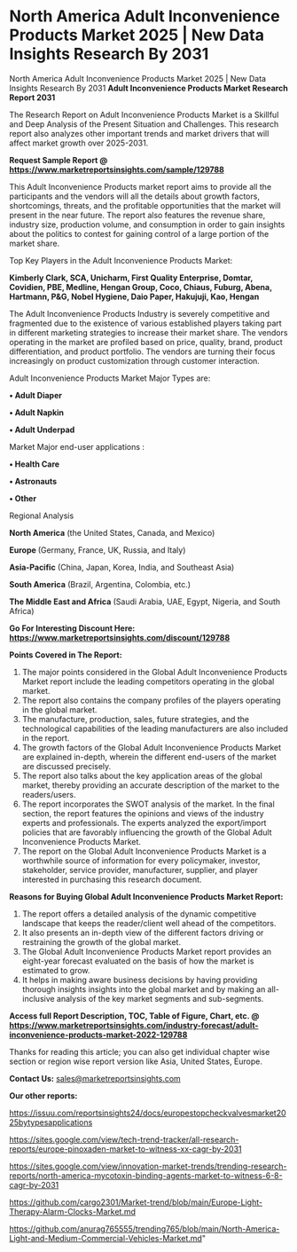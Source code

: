 # North America Adult Inconvenience Products Market 2025 | New Data Insights Research By 2031
North America Adult Inconvenience Products Market 2025 | New Data Insights Research By 2031
<strong>Adult Inconvenience Products Market Research Report 2031</strong>

The Research Report on Adult Inconvenience Products Market is a Skillful and Deep Analysis of the Present Situation and Challenges. This research report also analyzes other important trends and market drivers that will affect market growth over 2025-2031.

<strong>Request Sample Report @ <a href=https://www.marketreportsinsights.com/sample/129788>https://www.marketreportsinsights.com/sample/129788</a></strong>

This Adult Inconvenience Products market report aims to provide all the participants and the vendors will all the details about growth factors, shortcomings, threats, and the profitable opportunities that the market will present in the near future. The report also features the revenue share, industry size, production volume, and consumption in order to gain insights about the politics to contest for gaining control of a large portion of the market share.

Top Key Players in the Adult Inconvenience Products Market:

<strong>Kimberly Clark, SCA, Unicharm, First Quality Enterprise, Domtar, Covidien, PBE, Medline, Hengan Group, Coco, Chiaus, Fuburg, Abena, Hartmann, P&G, Nobel Hygiene, Daio Paper, Hakujuji, Kao, Hengan</strong>

The Adult Inconvenience Products Industry is severely competitive and fragmented due to the existence of various established players taking part in different marketing strategies to increase their market share. The vendors operating in the market are profiled based on price, quality, brand, product differentiation, and product portfolio. The vendors are turning their focus increasingly on product customization through customer interaction.

Adult Inconvenience Products Market Major Types are:

<strong>• Adult Diaper

• Adult Napkin

• Adult Underpad</strong>

Market Major end-user applications :

<strong>• Health Care

• Astronauts

• Other</strong>

Regional Analysis

</u><strong><b>North America</b></strong> (the United States, Canada, and Mexico)

<strong><b>Europe </b></strong>(Germany, France, UK, Russia, and Italy)

<strong><b>Asia-Pacific</b></strong> (China, Japan, Korea, India, and Southeast Asia)

<strong><b>South America</b></strong> (Brazil, Argentina, Colombia, etc.)

<strong><b>The Middle East and Africa</b></strong> (Saudi Arabia, UAE, Egypt, Nigeria, and South Africa)

<strong>Go For Interesting Discount Here: <a href=https://www.marketreportsinsights.com/discount/129788>https://www.marketreportsinsights.com/discount/129788</a></strong>

<strong>Points Covered in The Report:</strong>
<ol>
  <li>The major points considered in the Global Adult Inconvenience Products Market report include the leading competitors operating in the global market.</li>
  <li>The report also contains the company profiles of the players operating in the global market.</li>
  <li>The manufacture, production, sales, future strategies, and the technological capabilities of the leading manufacturers are also included in the report.</li>
  <li>The growth factors of the Global Adult Inconvenience Products Market are explained in-depth, wherein the different end-users of the market are discussed precisely.</li>
  <li>The report also talks about the key application areas of the global market, thereby providing an accurate description of the market to the readers/users.</li>
  <li>The report incorporates the SWOT analysis of the market. In the final section, the report features the opinions and views of the industry experts and professionals. The experts analyzed the export/import policies that are favorably influencing the growth of the Global Adult Inconvenience Products Market.</li>
  <li>The report on the Global Adult Inconvenience Products Market is a worthwhile source of information for every policymaker, investor, stakeholder, service provider, manufacturer, supplier, and player interested in purchasing this research document.</li>
</ol>
<strong>Reasons for Buying Global Adult Inconvenience Products Market Report:</strong>

<ol>
  <li>The report offers a detailed analysis of the dynamic competitive landscape that keeps the reader/client well ahead of the competitors.</li>
  <li>It also presents an in-depth view of the different factors driving or restraining the growth of the global market.</li>
  <li>The Global Adult Inconvenience Products Market report provides an eight-year forecast evaluated on the basis of how the market is estimated to grow.</li>
  <li>It helps in making aware business decisions by having providing thorough insights insights into the global market and by making an all-inclusive analysis of the key market segments and sub-segments.</li>
</ol>
<strong>Access full Report Description, TOC, Table of Figure, Chart, etc. @ <a href=https://www.marketreportsinsights.com/industry-forecast/adult-inconvenience-products-market-2022-129788>https://www.marketreportsinsights.com/industry-forecast/adult-inconvenience-products-market-2022-129788</a></strong>


Thanks for reading this article; you can also get individual chapter wise section or region wise report version like Asia, United States, Europe.

<strong>Contact Us:</strong>
sales@marketreportsinsights.com

<strong>Our other reports:</strong>

<a href=https://issuu.com/reportsinsights24/docs/europestopcheckvalvesmarket2025bytypesapplications>https://issuu.com/reportsinsights24/docs/europestopcheckvalvesmarket2025bytypesapplications</a>

<a href=https://sites.google.com/view/tech-trend-tracker/all-research-reports/europe-pinoxaden-market-to-witness-xx-cagr-by-2031>https://sites.google.com/view/tech-trend-tracker/all-research-reports/europe-pinoxaden-market-to-witness-xx-cagr-by-2031</a>

<a href=https://sites.google.com/view/innovation-market-trends/trending-research-reports/north-america-mycotoxin-binding-agents-market-to-witness-6-8-cagr-by-2031>https://sites.google.com/view/innovation-market-trends/trending-research-reports/north-america-mycotoxin-binding-agents-market-to-witness-6-8-cagr-by-2031</a>

<a href=https://github.com/cargo2301/Market-trend/blob/main/Europe-Light-Therapy-Alarm-Clocks-Market.md>https://github.com/cargo2301/Market-trend/blob/main/Europe-Light-Therapy-Alarm-Clocks-Market.md</a>

<a href=https://github.com/anurag765555/trending765/blob/main/North-America-Light-and-Medium-Commercial-Vehicles-Market.md>https://github.com/anurag765555/trending765/blob/main/North-America-Light-and-Medium-Commercial-Vehicles-Market.md</a>"
